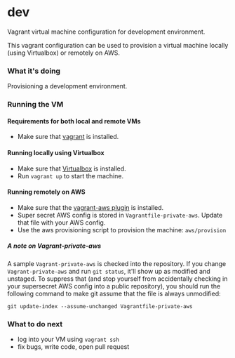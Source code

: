 # dev

Vagrant virtual machine configuration for development environment.

This vagrant configuration can be used to provision a virtual machine locally (using Virtualbox) or remotely on AWS.

### What it's doing

Provisioning a development environment.

### Running the VM

#### Requirements for both local and remote VMs

- Make sure that [vagrant](http://www.vagrantup.com/downloads) is installed.

#### Running locally using Virtualbox

- Make sure that [Virtualbox](https://www.virtualbox.org/wiki/Downloads) is installed.
- Run `vagrant up` to start the machine.

#### Running remotely on AWS

- Make sure that the [vagrant-aws plugin](https://github.com/mitchellh/vagrant-aws) is installed.
- Super secret AWS config is stored in `Vagrantfile-private-aws`. Update that file with your AWS config.
- Use the aws provisioning script to provision the machine: `aws/provision`

##### A note on Vagrant-private-aws

A sample `Vagrant-private-aws` is checked into the repository. If you change `Vagrant-private-aws` and run `git status`, it'll show up as modified and unstaged. To suppress that (and stop yourself from accidentally checking in your supersecret AWS config into a public repository), you should run the following command to make git assume that the file is always unmodified:

`git update-index --assume-unchanged Vagrantfile-private-aws`

### What to do next

- log into your VM using `vagrant ssh`
- fix bugs, write code, open pull request
